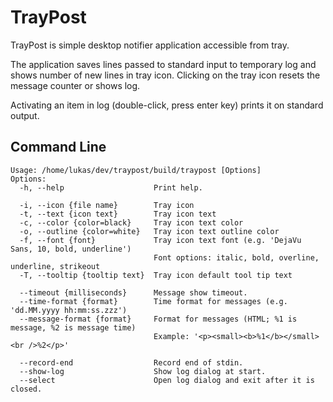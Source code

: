 TrayPost
========

TrayPost is simple desktop notifier application accessible from tray.

The application saves lines passed to standard input to temporary log and shows
number of new lines in tray icon. Clicking on the tray icon resets the message
counter or shows log.

Activating an item in log (double-click, press enter key) prints it on standard
output.

Command Line
------------

    Usage: /home/lukas/dev/traypost/build/traypost [Options]
    Options:
      -h, --help                    Print help.

      -i, --icon {file name}        Tray icon
      -t, --text {icon text}        Tray icon text
      -c, --color {color=black}     Tray icon text color
      -o, --outline {color=white}   Tray icon text outline color
      -f, --font {font}             Tray icon text font (e.g. 'DejaVu Sans, 10, bold, underline')
                                    Font options: italic, bold, overline, underline, strikeout
      -T, --tooltip {tooltip text}  Tray icon default tool tip text

      --timeout {milliseconds}      Message show timeout.
      --time-format {format}        Time format for messages (e.g. 'dd.MM.yyyy hh:mm:ss.zzz')
      --message-format {format}     Format for messages (HTML; %1 is message, %2 is message time)
                                    Example: '<p><small><b>%1</b></small><br />%2</p>'

      --record-end                  Record end of stdin.
      --show-log                    Show log dialog at start.
      --select                      Open log dialog and exit after it is closed.

